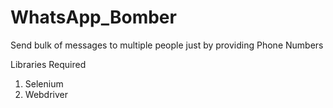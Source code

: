 # WhatsApp_Bomber


Send bulk of messages to multiple people just by providing Phone Numbers

Libraries Required

1. Selenium
2. Webdriver
